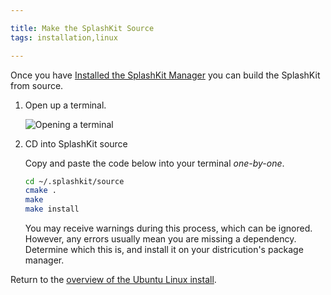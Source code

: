 ```yaml
---

title: Make the SplashKit Source
tags: installation,linux

---
```


Once you have
[Installed the SplashKit Manager](/articles/installation/ubuntu/step-1/)
you can build the SplashKit from source.

1. Open up a terminal.

    ![Opening a terminal](images/install-gifs/Ubuntu/open-terminal.gif)

2. CD into SplashKit source

    Copy and paste the code below into your terminal *one-by-one*.

    ```bash
    cd ~/.splashkit/source
    cmake .
    make
    make install
    ```

    You may receive warnings during this process, which can be ignored. However, any errors usually mean you are missing a dependency. Determine which this is, and install it on your districution's package manager.

Return to the
[overview of the Ubuntu Linux install](/articles/installation/ubuntu).
